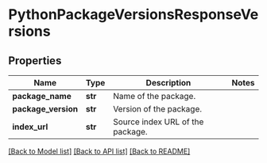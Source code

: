 # PythonPackageVersionsResponseVersions

## Properties
Name | Type | Description | Notes
------------ | ------------- | ------------- | -------------
**package_name** | **str** | Name of the package. |
**package_version** | **str** | Version of the package. |
**index_url** | **str** | Source index URL of the package. |

[[Back to Model list]](../README.md#documentation-for-models) [[Back to API list]](../README.md#documentation-for-api-endpoints) [[Back to README]](../README.md)

